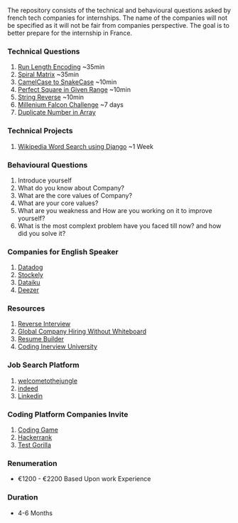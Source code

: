 The repository consists of the technical and behavioural questions asked by french tech companies for internships. The name of the companies will not be specified as it will not be fair from companies perspective. The goal is to better prepare for the internship in France.


### Technical Questions
1. [Run Length Encoding](https://leetcode.com/problems/string-compression/) ~35min
2. [Spiral Matrix](https://leetcode.com/problems/spiral-matrix/) ~35min
3. [CamelCase to SnakeCase](https://www.geeksforgeeks.org/python-program-to-convert-camel-case-string-to-snake-case/) ~10min
4. [Perfect Square in Given Range](https://www.geeksforgeeks.org/print-all-perfect-squares-from-the-given-range/) ~10min
5. [String Reverse](https://leetcode.com/problems/reverse-string/) ~10min
6. [Millenium Falcon Challenge](https://github.com/dataiku/millenium-falcon-challenge) ~7 days
7. [Duplicate Number in Array](https://leetcode.com/problems/find-the-duplicate-number/)


### Technical Projects
1. [Wikipedia Word Search using Django](https://github.com/khadkarajesh/wikipedia-word-search) ~1 Week


### Behavioural Questions
1. Introduce yourself
2. What do you know about Company?
3. What are the core values of Company?
4. What are your core values?
5. What are you weakness and How are you working on it to improve yourself?
6. What is the most complext problem have you faced till now? and how did you solve it? 


### Companies for English Speaker
1. [Datadog](https://www.datadoghq.com/)
2. [Stockely](https://www.welcometothejungle.com/fr/companies/stockly-1)
3. [Dataiku](https://www.dataiku.com/)
4. [Deezer](https://www.deezer.com/en/)


### Resources
1. [Reverse Interview](https://github.com/viraptor/reverse-interview)
2. [Global Company Hiring Without Whiteboard](https://github.com/poteto/hiring-without-whiteboards)
3. [Resume Builder](https://arc.dev/resume/builder)
4. [Coding Inerview University](https://github.com/jwasham/coding-interview-university)

### Job Search Platform
1. [welcometothejungle](https://www.welcometothejungle.com/)
2. [indeed](https://indeed.com/)
3. [Linkedin](https://www.linkedin.com/)

### Coding Platform Companies Invite
1. [Coding Game](https://www.codingame.com)
2. [Hackerrank](https://www.hackerrank.com/)
3. [Test Gorilla](https://www.testgorilla.com/)

### Renumeration 
- €1200 - €2200 Based Upon work Experience

### Duration
- 4-6 Months
